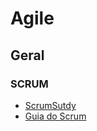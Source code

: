# Agile

## Geral

### SCRUM
- [ScrumSutdy](https://www.scrumstudy.com/)
- [Guia do Scrum](https://www.scrum.org/resources/scrum-guide)

